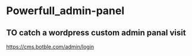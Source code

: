 # Powerfull_admin-panel

## TO catch a wordpress custom admin panal visit
   https://cms.botble.com/admin/login
 
